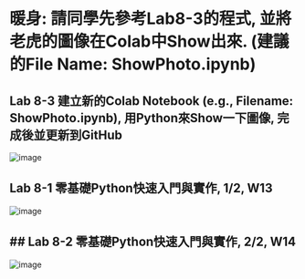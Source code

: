 # 暖身: 請同學先參考Lab8-3的程式, 並將老虎的圖像在Colab中Show出來. (建議的File Name: ShowPhoto.ipynb)
## Lab 8-3 建立新的Colab Notebook (e.g., Filename: ShowPhoto.ipynb), 用Python來Show一下圖像, 完成後並更新到GitHub
![image](https://user-images.githubusercontent.com/89329299/141667119-2ee1ba4e-5065-478b-81d4-bc0b88227965.png)
## Lab 8-1 零基礎Python快速入門與實作, 1/2, W13
![image](https://user-images.githubusercontent.com/89329299/141667433-91cc3baa-25d4-4c16-9004-a073adc55783.png)
## ## Lab 8-2 零基礎Python快速入門與實作, 2/2, W14
![image](https://user-images.githubusercontent.com/89329299/142749407-4f45c2c0-b2fa-40a3-b5d0-246a56216da6.png)
